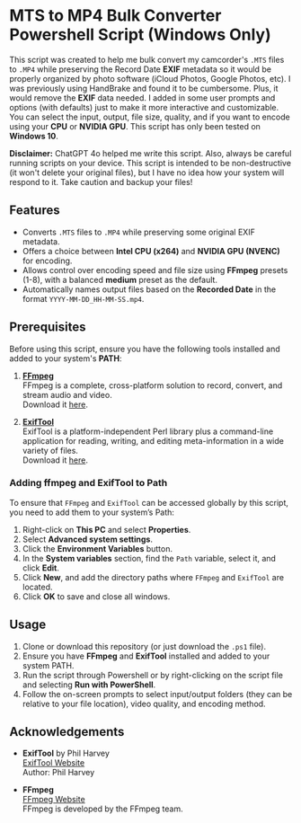 # MTS to MP4 Bulk Converter Powershell Script (Windows Only)

This script was created to help me bulk convert my camcorder's `.MTS` files to `.MP4` while preserving the Record Date **EXIF** metadata so it would be properly organized by photo software (iCloud Photos, Google Photos, etc). I was previously using HandBrake and found it to be cumbersome. Plus, it would remove the **EXIF** data needed. I added in some user prompts and options (with defaults) just to make it more interactive and customizable. You can select the input, output, file size, quality, and if you want to encode using your **CPU** or **NVIDIA GPU**. This script has only been tested on **Windows 10**.

**Disclaimer:** ChatGPT 4o helped me write this script. Also, always be careful running scripts on your device. This script is intended to be non-destructive (it won't delete your original files), but I have no idea how your system will respond to it. Take caution and backup your files!

## Features

- Converts `.MTS` files to `.MP4` while preserving some original EXIF metadata.
- Offers a choice between **Intel CPU (x264)** and **NVIDIA GPU (NVENC)** for encoding.
- Allows control over encoding speed and file size using **FFmpeg** presets (1-8), with a balanced **medium** preset as the default.
- Automatically names output files based on the **Recorded Date** in the format `YYYY-MM-DD_HH-MM-SS.mp4`.

## Prerequisites

Before using this script, ensure you have the following tools installed and added to your system's **PATH**:

1. [**FFmpeg**](https://ffmpeg.org/)  
   FFmpeg is a complete, cross-platform solution to record, convert, and stream audio and video.  
   Download it [here](https://ffmpeg.org/download.html).

2. [**ExifTool**](https://exiftool.org/)  
   ExifTool is a platform-independent Perl library plus a command-line application for reading, writing, and editing meta-information in a wide variety of files.  
   Download it [here](https://exiftool.org/#downloads).

### Adding ffmpeg and ExifTool to Path

To ensure that `FFmpeg` and `ExifTool` can be accessed globally by this script, you need to add them to your system’s Path:

1. Right-click on **This PC** and select **Properties**.
2. Select **Advanced system settings**.
3. Click the **Environment Variables** button.
4. In the **System variables** section, find the `Path` variable, select it, and click **Edit**.
5. Click **New**, and add the directory paths where `FFmpeg` and `ExifTool` are located.
6. Click **OK** to save and close all windows.

## Usage

1. Clone or download this repository (or just download the `.ps1` file).
2. Ensure you have **FFmpeg** and **ExifTool** installed and added to your system PATH.
3. Run the script through Powershell or by right-clicking on the script file and selecting **Run with PowerShell**.
4. Follow the on-screen prompts to select input/output folders (they can be relative to your file location), video quality, and encoding method.

## Acknowledgements

- **ExifTool** by Phil Harvey  
  [ExifTool Website](https://exiftool.org/)  
  Author: Phil Harvey

- **FFmpeg**  
  [FFmpeg Website](https://ffmpeg.org/)  
  FFmpeg is developed by the FFmpeg team.